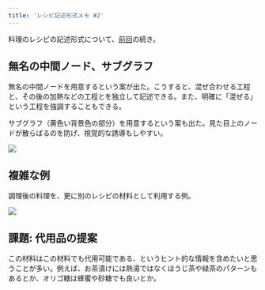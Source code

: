 ```yaml
---
title: 'レシピ記述形式メモ #2'
---
```

料理のレシピの記述形式について、[前回](https://r7kamura.com/articles/2022-05-13-mermaid-recipe-memo)の続き。

無名の中間ノード、サブグラフ
--------------

無名の中間ノードを用意するという案が出た。こうすると、混ぜ合わせる工程と、その後の加熱などの工程とを独立して記述できる。また、明確に「混ぜる」という工程を強調することもできる。

サブグラフ（黄色い背景色の部分）を用意するという案も出た。見た目上のノードが散らばるのを防げ、視覚的な誘導もしやすい。

![](https://lh4.googleusercontent.com/tIMj0yVZUNrifsdS0vO-5EYoMojTlXlz75WCZILENyYgRq7OWdNYqMEk97vm6ZTgPcDjJMZOEEj0vo0BKtIBOXpWghZuKFgOA9LBSTgC7NMbmFm5crwlYmjWZdHgK3buP5H-AgiIVD4_PDiFMA)

複雑な例
----

調理後の料理を、更に別のレシピの材料として利用する例。

![](https://lh5.googleusercontent.com/-1pA44C_0iyZUgprdVoQOq83NE_oDPAOu4UPWpGsNqzAtTBMVYsH3WVhm6AsFDP7Xenf4zmr1K9E-nJVXf3IprAA5GdhEeVDz6uoLnW9E2p8SnPsuAghjlwW1JzzbcVKDTBIt_3urKphHuq0gg)

課題: 代用品の提案
----------

この材料はこの材料でも代用可能である、というヒント的な情報を含めたいと思うことが多い。例えば、お茶漬けには熱湯ではなくほうじ茶や緑茶のパターンもあるとか、オリゴ糖は蜂蜜や砂糖でも良いとか。
